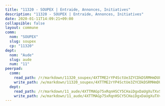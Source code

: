 ```yaml
---
title: "11320 - SOUPEX | Entraide, Annonces, Initiatives"
description: "11320 - SOUPEX | Entraide, Annonces, Initiatives"
date: 2020-01-11T14:09:21+09:00
collapsible: false
layout: commune
comm:
  nom: "SOUPEX"
  slug: soupex
  cp: "11320"
dept:
  nom: "Aude"
  slug: aude
  num: "11"
peerpad:
  comm:
    read_path: /r/markdown/11320_soupex/4XTTME2rYP4SctUe3ZYCDkDSRMHmDU828LHThEa1YiRgX49Lh
    write_path: /w/markdown/11320_soupex/4XTTME2rYP4SctUe3ZYCDkDSRMHmDU828LHThEa1YiRgX49Lh-K3TgTfztFLGdcBSx9zDm9rPEWgFSGgBtCbMBkisc5J8iCmfb23AyE934cJLe3TMCCHdcnpXmdTCnbvfmCTAuU3hoPyML2qRgGLz1pWo13yeH5UPJJmDcJqPrpYpx9jS7i4fCTj1f
  dept:
    read_path: /r/markdown/11_aude/4XTTMAGp75xRqnHSCY5CHaiDgxDaUgXuTXvSZDHnY1JdjJiUk
    write_path: /w/markdown/11_aude/4XTTMAGp75xRqnHSCY5CHaiDgxDaUgXuTXvSZDHnY1JdjJiUk-K3TgUenjCPDfs1W21bst2JvrPDW324QBfMvPid11puzXxXGQEeNw9p4QtfnUhSn4LYSwR6UDBQmdr3wFq2CDRGqNz2QynSm58zgCpz2PKP6Y24UTpxW22MudfeZ339ZPKnHm6XTr
---
```


